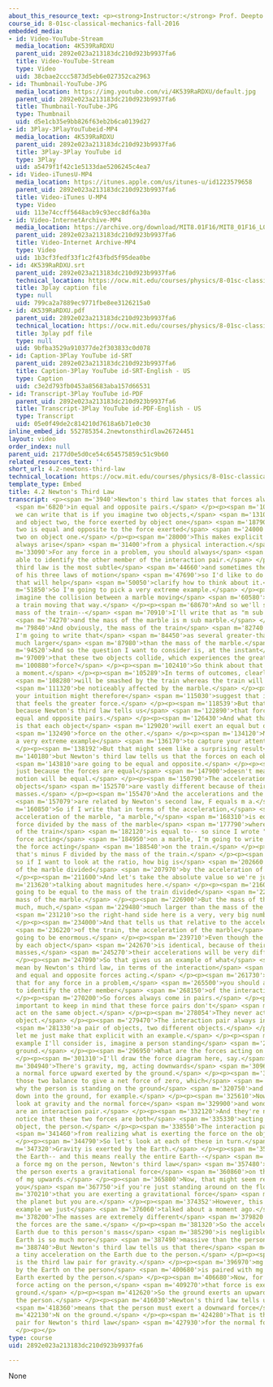 ```yaml
---
about_this_resource_text: <p><strong>Instructor:</strong> Prof. Deepto Chakrabarty</p>
course_id: 8-01sc-classical-mechanics-fall-2016
embedded_media:
- id: Video-YouTube-Stream
  media_location: 4K539RaRDXU
  parent_uid: 2892e023a213183dc210d923b9937fa6
  title: Video-YouTube-Stream
  type: Video
  uid: 38cbae2ccc5873d5eb6e027352ca2963
- id: Thumbnail-YouTube-JPG
  media_location: https://img.youtube.com/vi/4K539RaRDXU/default.jpg
  parent_uid: 2892e023a213183dc210d923b9937fa6
  title: Thumbnail-YouTube-JPG
  type: Thumbnail
  uid: d5e1cb35e9bb826f63eb2b6ca0139d27
- id: 3Play-3PlayYouTubeid-MP4
  media_location: 4K539RaRDXU
  parent_uid: 2892e023a213183dc210d923b9937fa6
  title: 3Play-3Play YouTube id
  type: 3Play
  uid: a5479f1f42c1e5133dae5206245c4ea7
- id: Video-iTunesU-MP4
  media_location: https://itunes.apple.com/us/itunes-u/id1223579658
  parent_uid: 2892e023a213183dc210d923b9937fa6
  title: Video-iTunes U-MP4
  type: Video
  uid: 113e74ccff5648acb9c93ecc8df6a30a
- id: Video-InternetArchive-MP4
  media_location: https://archive.org/download/MIT8.01F16/MIT8_01F16_L04v02_360p.mp4
  parent_uid: 2892e023a213183dc210d923b9937fa6
  title: Video-Internet Archive-MP4
  type: Video
  uid: 1b3cf3fedf33f1c2f43fbd5f95dea0be
- id: 4K539RaRDXU.srt
  parent_uid: 2892e023a213183dc210d923b9937fa6
  technical_location: https://ocw.mit.edu/courses/physics/8-01sc-classical-mechanics-fall-2016/week-2-newtons-laws/4.2-newtons-third-law/4.2-newtons-third-law/4K539RaRDXU.srt
  title: 3play caption file
  type: null
  uid: 799ca2a7889ec9771fbe8ee3126215a0
- id: 4K539RaRDXU.pdf
  parent_uid: 2892e023a213183dc210d923b9937fa6
  technical_location: https://ocw.mit.edu/courses/physics/8-01sc-classical-mechanics-fall-2016/week-2-newtons-laws/4.2-newtons-third-law/4.2-newtons-third-law/4K539RaRDXU.pdf
  title: 3play pdf file
  type: null
  uid: 9bfba3529a910377de2f303833c0d078
- id: Caption-3Play YouTube id-SRT
  parent_uid: 2892e023a213183dc210d923b9937fa6
  title: Caption-3Play YouTube id-SRT-English - US
  type: Caption
  uid: c3e2d793fb0453a85683aba157d66531
- id: Transcript-3Play YouTube id-PDF
  parent_uid: 2892e023a213183dc210d923b9937fa6
  title: Transcript-3Play YouTube id-PDF-English - US
  type: Transcript
  uid: 05e0f49de2c814210d7618a6b71e0c30
inline_embed_id: 552785354.2newtonsthirdlaw26724451
layout: video
order_index: null
parent_uid: 2177d0e5d0ce54c654575859c51c9b60
related_resources_text: ''
short_url: 4.2-newtons-third-law
technical_location: https://ocw.mit.edu/courses/physics/8-01sc-classical-mechanics-fall-2016/week-2-newtons-laws/4.2-newtons-third-law/4.2-newtons-third-law
template_type: Embed
title: 4.2 Newton's Third Law
transcript: <p><span m='3940'>Newton's third law states that forces always come</span>
  <span m='6820'>in equal and opposite pairs.</span> </p><p><span m='10650'>One way
  we can write that is if you imagine two objects,</span> <span m='13100'>object one
  and object two, the force exerted by object one</span> <span m='18790'>on object
  two is equal and opposite to the force exerted</span> <span m='24000'>by object
  two on object one.</span> </p><p><span m='28000'>This makes explicit that real forces
  always arise</span> <span m='31400'>from a physical interaction.</span> </p><p><span
  m='33090'>For any force in a problem, you should always</span> <span m='35390'>be
  able to identify the other member of the interaction pair.</span> </p><p><span m='42150'>Newton's
  third law is the most subtle</span> <span m='44660'>and sometimes the most confusing
  of his three laws of motion</span> <span m='47690'>so I'd like to do an example
  that will help</span> <span m='50050'>clarify how to think about it.</span> </p><p><span
  m='51850'>So I'm going to pick a very extreme example.</span> </p><p><span m='53850'>Let's
  imagine the collision between a marble moving</span> <span m='60580'>this way and
  a train moving that way.</span> </p><p><span m='68670'>And so we'll say that the
  mass of the train--</span> <span m='70910'>I'll write that as "m sub train"--</span>
  <span m='74270'>and the mass of the marble is m sub marble.</span> </p><p><span
  m='79840'>And obviously, the mass of the train</span> <span m='82740'>is much larger--
  I'm going to write that</span> <span m='84450'>as several greater-than signs-- much,
  much larger</span> <span m='87980'>than the mass of the marble.</span> </p><p><span
  m='94520'>And so the question I want to consider is, at the instant</span> <span
  m='97009'>that these two objects collide, which experiences the greater</span> <span
  m='100880'>force?</span> </p><p><span m='102410'>So think about that yourself for
  a moment.</span> </p><p><span m='105289'>In terms of outcomes, clearly, the marble</span>
  <span m='108280'>will be smashed by the train whereas the train will not</span>
  <span m='111320'>be noticeably affected by the marble.</span> </p><p><span m='113560'>So
  your intuition might therefore</span> <span m='115030'>suggest that it's the marble
  that feels the greater force.</span> </p><p><span m='118539'>But that's incorrect
  because Newton's third law tells us</span> <span m='122890'>that forces come in
  equal and opposite pairs.</span> </p><p><span m='126430'>And what that tells us
  is that each object</span> <span m='129020'>will exert an equal but oppositely directed</span>
  <span m='132490'>force on the other.</span> </p><p><span m='134120'>Now I chose
  a very extreme example</span> <span m='136170'>to capture your attention.</span>
  </p><p><span m='138192'>But that might seem like a surprising result</span> <span
  m='140180'>but Newton's third law tells us that the forces on each object</span>
  <span m='143810'>are going to be equal and opposite.</span> </p><p><span m='146210'>But
  just because the forces are equal</span> <span m='147900'>doesn't mean that the
  motion will be equal.</span> </p><p><span m='150790'>The accelerations of the two
  objects</span> <span m='152570'>are vastly different because of their different
  masses.</span> </p><p><span m='155470'>And the accelerations and the forces</span>
  <span m='157079'>are related by Newton's second law, F equals m a.</span> </p><p><span
  m='160850'>So if I write that in terms of the acceleration,</span> <span m='163340'>the
  acceleration of the marble, "a marble,"</span> <span m='168310'>is equal to the
  force divided by the mass of the marble</span> <span m='177790'>whereas the acceleration
  of the train</span> <span m='182120'>is equal to-- so since I wrote "F" for the
  force acting</span> <span m='184950'>on a marble, I'm going to write minus F for
  the force acting</span> <span m='188540'>on the train.</span> </p><p><span m='189490'>So
  that's minus F divided by the mass of the train.</span> </p><p><span m='199270'>And
  so if I want to look at the ratio, how big is</span> <span m='202660'>the acceleration
  of the marble divided</span> <span m='207970'>by the acceleration of the train?</span>
  </p><p><span m='211600'>And let's take the absolute value so we're just</span> <span
  m='213620'>talking about magnitudes here.</span> </p><p><span m='216079'>That's
  going to be equal to the mass of the train divided</span> <span m='223340'>by the
  mass of the marble.</span> </p><p><span m='226900'>But the mass of the train is
  much, much,</span> <span m='229480'>much larger than the mass of the marble</span>
  <span m='231210'>so the right-hand side here is a very, very big number.</span>
  </p><p><span m='234000'>And that tells us that relative to the acceleration</span>
  <span m='236220'>of the train, the acceleration of the marble</span> <span m='238110'>is
  going to be enormous.</span> </p><p><span m='239710'>Even though the force experienced
  by each object</span> <span m='242670'>is identical, because of their different
  masses,</span> <span m='245270'>their accelerations will be very different.</span>
  </p><p><span m='247090'>So that gives us an example of what</span> <span m='248548'>we
  mean by Newton's third law, in terms of the interaction</span> <span m='253640'>pair
  and equal and opposite forces acting.</span> </p><p><span m='261730'>I want to reiterate
  that for any force in a problem,</span> <span m='265500'>you should always be able
  to identify the other member</span> <span m='268150'>of the interaction pair.</span>
  </p><p><span m='270200'>So forces always come in pairs.</span> </p><p><span m='272220'>It's
  important to keep in mind that these force pairs don't</span> <span m='276690'>both
  act on the same object.</span> </p><p><span m='278054'>They never act on the same
  object.</span> </p><p><span m='279470'>The interaction pair always involves</span>
  <span m='281330'>a pair of objects, two different objects.</span> </p><p><span m='283590'>And
  let me just make that explicit with an example.</span> </p><p><span m='286650'>The
  example I'll consider is, imagine a person standing</span> <span m='289900'>on the
  ground.</span> </p><p><span m='296950'>What are the forces acting on this person?</span>
  </p><p><span m='301310'>I'll draw the force diagram here, say.</span> </p><p><span
  m='304940'>There's gravity, mg, acting downwards</span> <span m='309660'>and there's
  a normal force upward exerted by the ground.</span> </p><p><span m='315630'>And
  those two balance to give a net force of zero, which</span> <span m='318959'>is
  why the person is standing on the ground</span> <span m='320750'>and not sinking
  down into the ground, for example.</span> </p><p><span m='325610'>Now, you might
  look at gravity and the normal force</span> <span m='329900'>and wonder if those
  are an interaction pair.</span> </p><p><span m='332120'>And they're not because
  notice that these two forces are both</span> <span m='335330'>acting on the same
  object, the person.</span> </p><p><span m='338550'>The interaction pair always comes</span>
  <span m='341460'>from realizing what is exerting the force on the object.</span>
  </p><p><span m='344790'>So let's look at each of these in turn.</span> </p><p><span
  m='347320'>Gravity is exerted by the Earth.</span> </p><p><span m='350000'>So if
  the Earth-- and this means really the entire Earth--</span> <span m='353180'>exerts
  a force mg on the person, Newton's third law</span> <span m='357480'>tells us that
  the person exerts a gravitational force</span> <span m='360860'>on the entire Earth
  of mg upwards.</span> </p><p><span m='365800'>Now, that might seem remarkable to
  you</span> <span m='367750'>if you're just standing around on the floor</span> <span
  m='370210'>that you are exerting a gravitational force</span> <span m='372480'>on
  the planet but you are.</span> </p><p><span m='374352'>However, this is like the
  example we just</span> <span m='376060'>talked about a moment ago.</span> </p><p><span
  m='378200'>The masses are extremely different</span> <span m='379820'>even though
  the forces are the same.</span> </p><p><span m='381320'>So the acceleration of the
  Earth due to this person's mass</span> <span m='385290'>is negligible because the
  Earth is so much more</span> <span m='387490'>massive than the person.</span> </p><p><span
  m='388740'>But Newton's third law tells us that there</span> <span m='390680'>is
  a tiny acceleration on the Earth due to the person.</span> </p><p><span m='394290'>That
  is the third law pair for gravity.</span> </p><p><span m='396970'>mg downward exerted
  by the Earth on the person</span> <span m='400680'>is paired with mg upward on the
  Earth exerted by the person.</span> </p><p><span m='406680'>Now, for the normal
  force acting on the person,</span> <span m='409270'>that force is exerted by the
  ground.</span> </p><p><span m='412620'>So the ground exerts an upward force N on
  the person.</span> </p><p><span m='416030'>Newton's third law tells us that that</span>
  <span m='418360'>means that the person must exert a downward force</span> <span
  m='422130'>N on the ground.</span> </p><p><span m='424280'>That is the interaction
  pair for Newton's third law</span> <span m='427930'>for the normal force.</span>
  </p><p></p>
type: course
uid: 2892e023a213183dc210d923b9937fa6

---
```

None